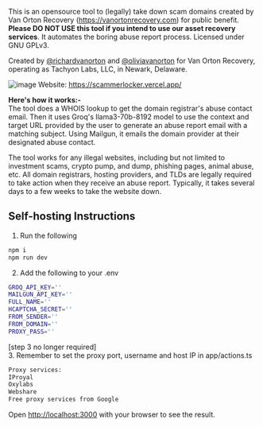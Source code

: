 This is an opensource tool to (legally) take down scam domains created by Van Orton Recovery (https://vanortonrecovery.com) for public benefit. **Please DO NOT USE this tool if you intend to use our asset recovery services**. It automates the boring abuse report process. Licensed under GNU GPLv3.

Created by 
[@richardvanorton](https://www.github.com/richardvanorton) and
[@oliviavanorton](https://www.github.com/oliviavanorton) for Van Orton Recovery, operating as Tachyon Labs, LLC, in Newark, Delaware.

![image](https://github.com/user-attachments/assets/679ef9bc-0f36-4ab5-b941-fd8050bef6ed)
Website: https://scammerlocker.vercel.app/

<b>Here's how it works:-</b> <br>
The tool does a WHOIS lookup to get the domain registrar's abuse contact email. Then it uses Groq's llama3-70b-8192 model to use the context and target URL provided by the user to generate an abuse report email with a matching subject. Using Mailgun, it emails the domain provider at their designated abuse contact.

The tool works for any illegal websites, including but not limited to investment scams, crypto pump, and dump, phishing pages, animal abuse, etc. All domain registrars, hosting providers, and TLDs are legally required to take action when they receive an abuse report. Typically, it takes several days to a few weeks to take the website down.

## Self-hosting Instructions

1. Run the following
```bash
npm i
npm run dev
```

2. Add the following to your .env
```bash
GROQ_API_KEY=''
MAILGUN_API_KEY=''
FULL_NAME=''
HCAPTCHA_SECRET=''
FROM_SENDER=''
FROM_DOMAIN=''
PROXY_PASS=''
```
[step 3 no longer required] <br>
3. Remember to set the proxy port, username and host IP in app/actions.ts
```bash
Proxy services:
IProyal
Oxylabs
Webshare
Free proxy services from Google
```

Open [http://localhost:3000](http://localhost:3000) with your browser to see the result.
